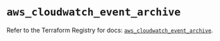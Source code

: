 # `aws_cloudwatch_event_archive`

Refer to the Terraform Registry for docs: [`aws_cloudwatch_event_archive`](https://registry.terraform.io/providers/hashicorp/aws/6.3.0/docs/resources/cloudwatch_event_archive).
